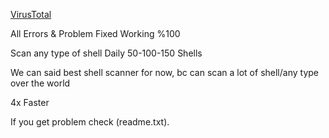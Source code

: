 [VirusTotal](https://virustotal.com/gui/file/610131fba1b89ef19d9bd7bb4a6768fd83e91a719f87c2d8814163114340dae3)

All Errors & Problem Fixed
Working %100

Scan any type of shell
Daily 50-100-150 Shells

We can said best shell scanner for now, bc can scan a lot of shell/any type over the world

4x Faster

If you get problem check (readme.txt).

